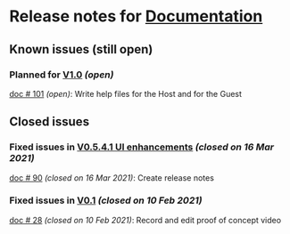 # Release notes for [Documentation](https://github.com/lbugnion/timekeeper/projects/3)

## Known issues (still open)

### Planned for [V1.0](https://github.com/lbugnion/timekeeper/milestone/23) *(open)*

[doc # 101](https://github.com/lbugnion/timekeeper/issues/101) *(open)*: Write help files for the Host and for the Guest

## Closed issues

### Fixed issues in [V0.5.4.1 UI enhancements](https://github.com/lbugnion/timekeeper/milestone/19) *(closed on 16 Mar 2021)*

[doc # 90](https://github.com/lbugnion/timekeeper/issues/90) *(closed on 16 Mar 2021)*: Create release notes

### Fixed issues in [V0.1](https://github.com/lbugnion/timekeeper/milestone/1) *(closed on 10 Feb 2021)*

[doc # 28](https://github.com/lbugnion/timekeeper/issues/28) *(closed on 10 Feb 2021)*: Record and edit proof of concept video

